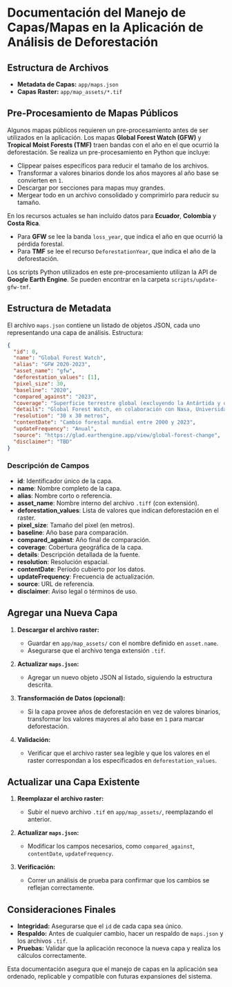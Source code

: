 # Documentación del Manejo de Capas/Mapas en la Aplicación de Análisis de Deforestación

## Estructura de Archivos

- **Metadata de Capas:** `app/maps.json`
- **Capas Raster:** `app/map_assets/*.tif`

## Pre-Procesamiento de Mapas Públicos

Algunos mapas públicos requieren un pre-procesamiento antes de ser utilizados en la aplicación. Los mapas **Global Forest Watch (GFW)** y **Tropical Moist Forests (TMF)** traen bandas con el año en el que ocurrió la deforestación. Se realiza un pre-procesamiento en Python que incluye:

- Clippear países específicos para reducir el tamaño de los archivos.
- Transformar a valores binarios donde los años mayores al año base se convierten en `1`.
- Descargar por secciones para mapas muy grandes.
- Mergear todo en un archivo consolidado y comprimirlo para reducir su tamaño.

En los recursos actuales se han incluído datos para **Ecuador**, **Colombia** y **Costa Rica**.

- Para **GFW** se lee la banda `loss_year`, que indica el año en que ocurrió la pérdida forestal.
- Para **TMF** se lee el recurso `DeforestationYear`, que indica el año de la deforestación.

Los scripts Python utilizados en este pre-procesamiento utilizan la API de **Google Earth Engine**. Se pueden encontrar en la carpeta `scripts/update-gfw-tmf`.

## Estructura de Metadata

El archivo `maps.json` contiene un listado de objetos JSON, cada uno representando una capa de análisis. Estructura:

```json
{
  "id": 0,
  "name": "Global Forest Watch",
  "alias": "GFW 2020-2023",
  "asset_name": "gfw",
  "deforestation_values": [1],
  "pixel_size": 30,
  "baseline": "2020",
  "compared_against": "2023",
  "coverage": "Superficie terrestre global (excluyendo la Antártida y otras islas del Ártico)",
  "details": "Global Forest Watch, en colaboración con Nasa, Universidad de Maryland y Google",
  "resolution": "30 x 30 metros",
  "contentDate": "Cambio forestal mundial entre 2000 y 2023",
  "updateFrequency": "Anual",
  "source": "https://glad.earthengine.app/view/global-forest-change",
  "disclaimer": "TBD"
}
```

### Descripción de Campos

- **id**: Identificador único de la capa.
- **name**: Nombre completo de la capa.
- **alias**: Nombre corto o referencia.
- **asset_name**: Nombre interno del archivo `.tiff` (con extensión).
- **deforestation_values**: Lista de valores que indican deforestación en el raster.
- **pixel_size**: Tamaño del pixel (en metros).
- **baseline**: Año base para comparación.
- **compared_against**: Año final de comparación.
- **coverage**: Cobertura geográfica de la capa.
- **details**: Descripción detallada de la fuente.
- **resolution**: Resolución espacial.
- **contentDate**: Período cubierto por los datos.
- **updateFrequency**: Frecuencia de actualización.
- **source**: URL de referencia.
- **disclaimer**: Aviso legal o términos de uso.

## Agregar una Nueva Capa

1. **Descargar el archivo raster:**

   - Guardar en `app/map_assets/` con el nombre definido en `asset.name`.
   - Asegurarse que el archivo tenga extensión `.tif`.

2. **Actualizar `maps.json`:**

   - Agregar un nuevo objeto JSON al listado, siguiendo la estructura descrita.

3. **Transformación de Datos (opcional):**

   - Si la capa provee años de deforestación en vez de valores binarios, transformar los valores mayores al año base en `1` para marcar deforestación.

4. **Validación:**
   - Verificar que el archivo raster sea legible y que los valores en el raster correspondan a los especificados en `deforestation_values`.

## Actualizar una Capa Existente

1. **Reemplazar el archivo raster:**

   - Subir el nuevo archivo `.tif` en `app/map_assets/`, reemplazando el anterior.

2. **Actualizar `maps.json`:**

   - Modificar los campos necesarios, como `compared_against`, `contentDate`, `updateFrequency`.

3. **Verificación:**
   - Correr un análisis de prueba para confirmar que los cambios se reflejan correctamente.

## Consideraciones Finales

- **Integridad:** Asegurarse que el `id` de cada capa sea único.
- **Respaldo:** Antes de cualquier cambio, hacer un respaldo de `maps.json` y los archivos `.tif`.
- **Pruebas:** Validar que la aplicación reconoce la nueva capa y realiza los cálculos correctamente.

Esta documentación asegura que el manejo de capas en la aplicación sea ordenado, replicable y compatible con futuras expansiones del sistema.
